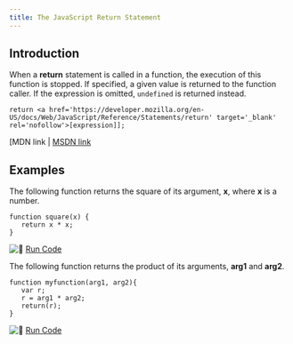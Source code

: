 ```yaml
---
title: The JavaScript Return Statement
---
```

## Introduction

When a **return** statement is called in a function, the execution of this function is stopped. If specified, a given value is returned to the function caller. If the expression is omitted, `undefined` is returned instead.

    return <a href='https://developer.mozilla.org/en-US/docs/Web/JavaScript/Reference/Statements/return' target='_blank' rel='nofollow'>[expression]];

[MDN link</a> | <a href='https://msdn.microsoft.com/en-us/library/22a685h9.aspx' target='_blank' rel='nofollow'>MSDN link</a>

## Examples

The following function returns the square of its argument, **x**, where **x** is a number.

    function square(x) {
       return x * x;
    }

![:rocket:](//forum.freecodecamp.com/images/emoji/emoji_one/rocket.png?v=2 ":rocket:") <a href='https://repl.it/C7VT/0' target='_blank' rel='nofollow'>Run Code</a>

The following function returns the product of its arguments, **arg1** and **arg2**.

    function myfunction(arg1, arg2){
       var r;
       r = arg1 * arg2;
       return(r);
    }

![:rocket:](//forum.freecodecamp.com/images/emoji/emoji_one/rocket.png?v=2 ":rocket:") <a href='https://repl.it/C7VU/0' target='_blank' rel='nofollow'>Run Code</a>